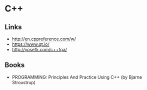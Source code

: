 C++
====


Links
-----

 * http://en.cppreference.com/w/
 * https://www.qt.io/
 * http://yosefk.com/c++fqa/


Books
-----

 * PROGRAMMING: Principles And Practice Using C++ (by Bjarne Stroustrup)